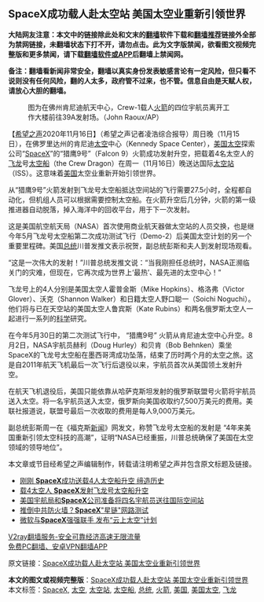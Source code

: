  <h2>SpaceX成功载人赴太空站 美国太空业重新引领世界</h2> <p class="notice"><b>大陆网友注意：本文中的链接除此处和文末的<a href="https://github.com/bannedbook/fanqiang" >翻墙</a>软件下载和<a href="https://github.com/killgcd/justmysocks/blob/master/README.md">翻墙推荐</a>链接外全部为禁网链接，未翻墙状态下打不开，请勿点击。此为文字版禁闻，欲看图文视频完整版和更多禁闻，请下载<a href="https://github.com/bannedbook/fanqiang">翻墙软件或APP</a>后翻墙上禁闻网。</p><p>备注：翻墙看新闻非常安全，翻墙以真实身份发表敏感言论有一定风险，但只看不说则没有任何风险，翻的人太多，政府管不过来，也不管。信息自由是天赋人权，请放心大胆的翻墙。</b></p>  <div class="entry"> <figure><figcaption>图为在佛州肯尼迪航天中心，Crew-1载人<a href="https://www.bannedbook.org/bnews/tag/%e7%81%ab%e7%ae%ad/" class="st_tag internal_tag" rel="tag" title="标签 火箭 下的日志">火箭</a>的四位宇航员离开工作大楼前往39A发射场。（John Raoux/AP）</figcaption></figure> <p>【<span class='wp_keywordlink_affiliate'><a href="https://www.soundofhope.org" title="希望之声" target="_blank">希望之声</a></span>2020年11月16日】（希望之声记者凌浩综合报导）周日晚（11月15日），在佛罗里达州的肯尼迪<a href="https://www.bannedbook.org/bnews/tag/%e5%a4%aa%e7%a9%ba/" class="st_tag internal_tag" rel="tag" title="标签 太空 下的日志">太空</a>中心（Kennedy Space Center），<a href="https://www.bannedbook.org/bnews/tag/%E7%BE%8E%E5%9B%BD%E5%A4%AA%E7%A9%BA/" class="st_tag internal_tag" rel="tag" title="标签 美国太空 下的日志">美国太空</a>探索公司“<a href="https://www.bannedbook.org/bnews/tag/spacex/" class="st_tag internal_tag" rel="tag" title="标签 SpaceX 下的日志">SpaceX</a>”的“猎鹰9号”（Falcon 9）火箭成功发射升空，把载着4名太空人的<a href="https://www.bannedbook.org/bnews/tag/%E9%A3%9E%E9%BE%99/" class="st_tag internal_tag" rel="tag" title="标签 飞龙 下的日志">飞龙</a>号<a href="https://www.bannedbook.org/bnews/tag/%E5%A4%AA%E7%A9%BA%E8%88%B9/" class="st_tag internal_tag" rel="tag" title="标签 太空船 下的日志">太空船</a>（the Crew Dragon）在周一（11月16日）晚送达国际<a href="https://www.bannedbook.org/bnews/tag/%E5%A4%AA%E7%A9%BA%E7%AB%99/" class="st_tag internal_tag" rel="tag" title="标签 太空站 下的日志">太空站</a>（ISS）。这意味着<a href="https://www.bannedbook.org/bnews/tag/%e7%be%8e%e5%9b%bd/" class="st_tag internal_tag" rel="tag" title="标签 美国 下的日志">美国</a>太空业重新开始引领世界。</p> <p>从“猎鹰9号”火箭发射到飞龙号太空船抵达空间站的飞行需要27.5小时，全程都自动化，但机组人员可以根据需要控制太空船。在火箭升空后几分钟，火箭的第一级推进器自动脱落，掉入海洋中的回收平台，用于下一次发射。 </p> <p>这是美国航空航天局（NASA）首次使用商业航天器做太空站的人员交换，也是继今年5月飞龙号太空船第二次成功测试飞行（Demo-2）后美国太空计划的另一个重要里程碑。美国<a href="https://www.bannedbook.org/bnews/tag/%e6%80%bb%e7%bb%9f/" class="st_tag internal_tag" rel="tag" title="标签 总统 下的日志">总统</a>川普发推文表示祝贺，副总统彭斯和夫人到发射现场观看。</p>  <p>“这是一次伟大的发射！”川普总统发推文说：“当我刚担任总统时，NASA正濒临关门的灾难，但现在，它再次成为世界上‘最热’、最先进的太空中心！”</p> <p></p> <p>飞龙号上的4人分别是美国太空人霍普金斯（Mike Hopkins）、格洛弗（Victor Glover）、沃克（Shannon Walker）和日籍太空人野口聪一（Soichi Noguchi）。他们将与已在天空站的美国太空人鲁宾斯（Kate Rubins）和两名俄罗斯太空人一起进行一系列的<span class='wp_keywordlink'><a href="https://www.bannedbook.org/forum11/topic309.html" title="禁片：“科学”的棍子" target="_blank">科学</a></span>研究。</p>  <p>在今年5月30日的第二次测试飞行中， “猎鹰9号” 火箭从肯尼迪太空中心升空。8月2日，NASA宇航员赫利（Doug Hurley）和贝肯（Bob Behnken）乘坐SpaceX的飞龙号太空船在墨西哥湾成功坠落，结束了历时两个月的太空之旅。这是自2011年航天飞机最后一次飞行后退役以来，宇航员首次从美国领土发射升空。</p> <p>在航天飞机退役后，美国只能依靠从哈萨克斯坦发射的俄罗斯联盟号火箭将宇航员送入太空。将一名宇航员送入太空，俄罗斯向美国收取约7,500万美元的费用。美联社报道说，联盟号最后一次收取的费用是每人9,000万美元。</p> <p>副总统彭斯周一在《福克斯<span class='wp_keywordlink_affiliate'><a href="https://www.bannedbook.org/" title="新闻">新闻</a></span>》网发文，称赞飞龙号太空船的发射是 “4年来美国重新引领太空科技的高潮”，证明“NASA已经重振，川普总统确保了美国在太空领域的领导地位”。</p>  <p>本文章或节目经希望之声编辑制作，转载请注明希望之声并包含原文标题及链接。</p> <ul class='op-related-articles' title='相关阅读'> <li><a href='https://www.bannedbook.org/bnews/cnnews/20201116/1432053.html' target='_blank'>刚刚 <b>SpaceX</b>成功送载4人太空船升空 缔造历史</a></li> <li><a href='https://www.bannedbook.org/bnews/cnnews/20201116/1431918.html' target='_blank'>载4太空人 <b>SpaceX</b>发射飞龙号太空船升空</a></li> <li><a href='https://www.bannedbook.org/bnews/worldnews/usa/20201116/1431655.html' target='_blank'>美国宇航局和<b>SpaceX</b>公司准备将四名宇航员送往国际空间站</a></li> <li><a href='https://www.bannedbook.org/bnews/lifebaike/20201028/1421737.html' target='_blank'>推倒中共防火墙？<b>SpaceX</b>"星链"网路测试</a></li> <li><a href='https://www.bannedbook.org/bnews/cnnews/20201022/1418053.html' target='_blank'>微软与<b>SpaceX</b>强强联手 发布“云上太空”计划</a></li> </ul> <p class="texttj"> <a href="https://www.bannedbook.org/forum23/topic22702.html" target="_blank">V2ray翻墙服务-安全可靠经济高速无限流量</a><br/> <a href="https://github.com/bannedbook/fanqiang/wiki/%E7%A6%81%E9%97%BB%E7%BD%91%E5%AE%89%E5%8D%93%E7%BF%BB%E5%A2%99%E6%96%B0%E9%97%BBAPP" target="_blank">免费PC翻墙、安卓VPN翻墙APP</a></p><p>原文链接：<a class="src_link"  href="https://www.soundofhope.org/post/443509" target="_blank">SpaceX成功载人赴太空站 美国太空业重新引领世界</a></p><a name='sharetosocial'></a>       <div><b>本文的图文或视频完整版</b>：<a href='https://www.bannedbook.org/bnews/comments/20201117/1432147.html'>SpaceX成功载人赴太空站 美国太空业重新引领世界</a></div>  </div><!--END ENTRY--> <div class="postfooter"> <div>本文标签：<a href="https://www.bannedbook.org/bnews/tag/spacex/" rel="tag">SpaceX</a>, <a href="https://www.bannedbook.org/bnews/tag/%e5%a4%aa%e7%a9%ba/" rel="tag">太空</a>, <a href="https://www.bannedbook.org/bnews/tag/%E5%A4%AA%E7%A9%BA%E7%AB%99/" rel="tag">太空站</a>, <a href="https://www.bannedbook.org/bnews/tag/%E5%A4%AA%E7%A9%BA%E8%88%B9/" rel="tag">太空船</a>, <a href="https://www.bannedbook.org/bnews/tag/%e6%80%bb%e7%bb%9f/" rel="tag">总统</a>, <a href="https://www.bannedbook.org/bnews/tag/%e7%81%ab%e7%ae%ad/" rel="tag">火箭</a>, <a href="https://www.bannedbook.org/bnews/tag/%e7%be%8e%e5%9b%bd/" rel="tag">美国</a>, <a href="https://www.bannedbook.org/bnews/tag/%E7%BE%8E%E5%9B%BD%E5%A4%AA%E7%A9%BA/" rel="tag">美国太空</a>, <a href="https://www.bannedbook.org/bnews/tag/%E9%A3%9E%E9%BE%99/" rel="tag">飞龙</a></div>  </div><!--END POSTFOOTER--> 